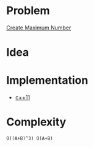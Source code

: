# Problem

[Create Maximum Number](https://leetcode.com/problems/create-maximum-number/)

# Idea

# Implementation

* [c++11](a.cpp)

# Complexity

```
O((A+B)^3) O(A+B)
```
